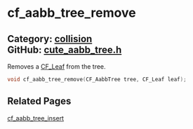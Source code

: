[](../header.md ':include')

# cf_aabb_tree_remove

Category: [collision](https://github.com/RandyGaul/cute_framework/blob/master/docs/api_reference?id=collision)  
GitHub: [cute_aabb_tree.h](https://github.com/RandyGaul/cute_framework/blob/master/include/cute_aabb_tree.h)  
---

Removes a [CF_Leaf](https://github.com/RandyGaul/cute_framework/blob/master/docs/collision/cf_leaf.md) from the tree.

```cpp
void cf_aabb_tree_remove(CF_AabbTree tree, CF_Leaf leaf);
```

## Related Pages

[cf_aabb_tree_insert](https://github.com/RandyGaul/cute_framework/blob/master/docs/collision/cf_aabb_tree_insert.md)  
